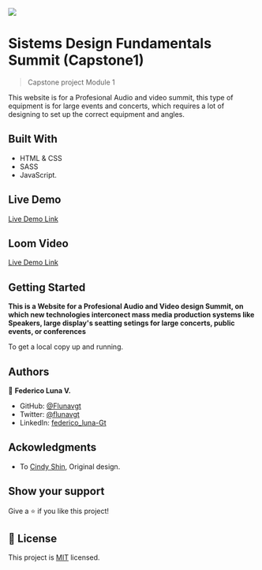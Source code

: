![](https://img.shields.io/badge/Microverse-blueviolet)

# Sistems Design Fundamentals Summit (Capstone1)
> Capstone project Module 1

This website is for a Profesional Audio and video summit, this type of equipment is for large 
events and concerts, which requires a lot of designing to set up the correct equipment and angles.


## Built With

- HTML & CSS
- SASS
- JavaScript.

## Live Demo 

[Live Demo Link](https://flunavgt.github.io/Capstone_module1/)

## Loom Video 

[Live Demo Link](https://www.loom.com/share/7a5ef9c89241452e809b352b34d858fc)


## Getting Started

**This is a Website for a Profesional Audio and Video design Summit, on which new technologies interconect mass media production systems like Speakers, large display's seatting setings for large concerts, public events, or conferences**


To get a local copy up and running.




## Authors

👤 **Federico Luna V.**

- GitHub: [@Flunavgt](https://github.com/flunavgt)
- Twitter: [@flunavgt](https://twitter.com/flunavgt)
- LinkedIn: [federico_luna-Gt](https://linkedin.com/in/federico-luna-Gt)

## Ackowledgments

  * To [Cindy Shin](https://www.behance.net/gallery/29845175/CC-Global-Summit-2015), Original design.



## Show your support

Give a ⭐️ if you like this project!


## 📝 License

This project is [MIT](./MIT.md) licensed.
